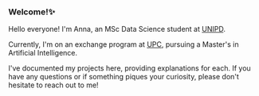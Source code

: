 ### Welcome!✨

Hello everyone! I'm Anna, an MSc Data Science student at [UNIPD](https://www.unipd.it/en/). 

Currently, I'm on an exchange program at [UPC](https://www.fib.upc.edu/en), pursuing a Master's in Artificial Intelligence. 

I've documented my projects here, providing explanations for each. If you have any questions or if something piques your curiosity, please don't hesitate to reach out to me!

<!--
**an-eve/an-eve** is a ✨ _special_ ✨ repository because its `README.md` (this file) appears on your GitHub profile.

Here are some ideas to get you started:

- 🔭 I’m currently working on ...
- 🌱 I’m currently learning ...
- 👯 I’m looking to collaborate on ...
- 🤔 I’m looking for help with ...
- 💬 Ask me about ...
- 📫 How to reach me: ...
- 😄 Pronouns: ...
- ⚡ Fun fact: ...
-->
